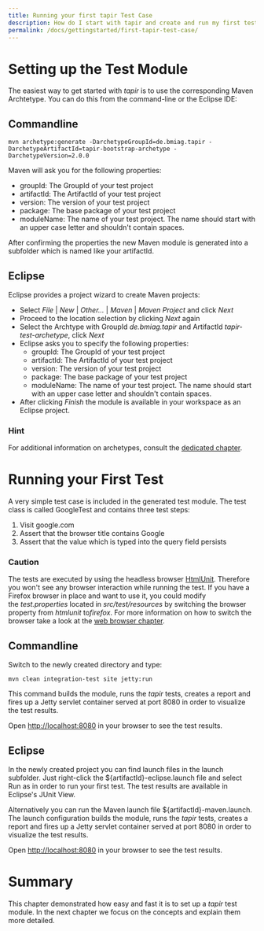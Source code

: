 ```yaml
---
title: Running your first tapir Test Case
description: How do I start with tapir and create and run my first test case?
permalink: /docs/gettingstarted/first-tapir-test-case/
---
```


# Setting up the Test Module

The easiest way to get started with <i>tapir</i> is to use the corresponding
Maven Archtetype. You can do this from the command-line or the Eclipse
IDE:

## Commandline

``` text
mvn archetype:generate -DarchetypeGroupId=de.bmiag.tapir -DarchetypeArtifactId=tapir-bootstrap-archetype -DarchetypeVersion=2.0.0
```

Maven will ask you for the following properties:

-   groupId: The GroupId of your test project
-   artifactId: The ArtifactId of your test project
-   version: The version of your test project
-   package: The base package of your test project
-   moduleName: The name of your test project. The name should start
    with an upper case letter and shouldn't contain spaces.

After confirming the properties the new Maven module is generated into a
subfolder which is named like your artifactId.

## Eclipse

Eclipse provides a project wizard to create Maven projects:

-   Select *File* \| <i>New</i> \| <i>Other...</i> \| <i>Maven</i> \| <i>Maven Project</i> and click
    <i>Next</i>
-   Proceed to the location selection by clicking *Next* again
-   Select the Archtype with GroupId *de.bmiag.tapir* and ArtifactId
    *tapir-test-archetype*, click *Next*
-   Eclipse asks you to specify the following properties:
    -   groupId: The GroupId of your test project
    -   artifactId: The ArtifactId of your test project
    -   version: The version of your test project
    -   package: The base package of your test project
    -   moduleName: The name of your test project. The name should start
        with an upper case letter and shouldn't contain spaces.
-   After clicking *Finish* the module is available in your workspace as
    an Eclipse project.

<div class="panel panel-info">
  <div class="panel-heading">
    <h3 class="panel-title"><span class="fa fa-info-circle"></span> Hint</h3>
  </div>
  <div class="panel-body">
  For additional information on archetypes, consult the <a href="{{ "/docs/usingtapir/archetypes/" | prepend: site.baseurl }}">dedicated
  chapter</a>.
  </div>
</div>

# Running your First Test

A very simple test case is included in the generated test module. The
test class is called GoogleTest and contains three test steps:

1.  Visit google.com
2.  Assert that the browser title contains Google
3.  Assert that the value which is typed into the query field persists  

<div class="panel panel-warning">
  <div class="panel-heading">
    <h3 class="panel-title"><span class="fa fa-warning"></span> Caution</h3>
  </div>
  <div class="panel-body">
  The tests are executed by using the headless
  browser <a href="http://htmlunit.sourceforge.net/">HtmlUnit</a>. Therefore you
  won't see any browser interaction while running the test. If you have a
  Firefox browser in place and want to use it, you could modify
  the <i>test.properties</i> located in <i>src/test/resources</i> by switching the
  browser property from <i>htmlunit</i> to<i>firefox</i>. For more information on
  how to switch the browser take a look at the <a href="{{ "/docs/selenium/browser/" | prepend: site.baseurl }}">web browser chapter</a>.
  </div>
</div>



## Commandline

Switch to the newly created directory and type:

``` text
mvn clean integration-test site jetty:run
```

This command builds the module, runs the <i>tapir</i> tests, creates a report
and fires up a Jetty servlet container served at port 8080 in order to
visualize the test results.

Open <http://localhost:8080> in your browser to see the test results.

## Eclipse

In the newly created project you can find launch files in the launch
subfolder. Just right-click the $\{artifactId\}-eclipse.launch file
and select Run as in order to run your first test. The test results are
available in Eclipse's JUnit View.

Alternatively you can run the Maven launch
file $\{artifactId\}-maven.launch. The launch configuration builds the
module, runs the <i>tapir</i> tests, creates a report and fires up a Jetty
servlet container served at port 8080 in order to visualize the test
results.

Open [http://localhost:8080](http://localhost:8080/) in your browser to
see the test results.

# Summary

This chapter demonstrated how easy and fast it is to set up a <i>tapir</i> test
module. In the next chapter we focus on the concepts and explain them
more detailed.
